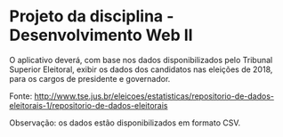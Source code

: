 # Projeto da disciplina - Desenvolvimento Web II

O aplicativo deverá, com base nos dados disponibilizados pelo Tribunal Superior Eleitoral, exibir os dados dos candidatos nas eleições de 2018, para os cargos de presidente e governador.

Fonte: 
http://www.tse.jus.br/eleicoes/estatisticas/repositorio-de-dados-eleitorais-1/repositorio-de-dados-eleitorais

Observação: os dados estão disponibilizados em formato CSV.
